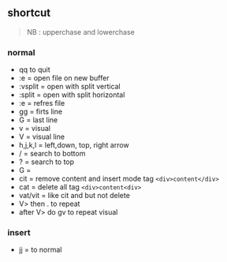 ## shortcut
> NB : upperchase and lowerchase
### normal
- qq to quit
- :e <file> = open file on new buffer
- :vsplit <file> = open with split vertical
- :split <file> = open with split horizontal
- :e = refres file
- gg = firts line
- G = last line
- v = visual
- V = visual line
- h,j,k,l = left,down, top, right arrow
- / = search to bottom
- ? = search to top
- <number>G = 
- cit = remove content and insert mode tag `<div>content</div>`
- cat = delete all tag `<div>content<div>`
- vat/vit = like cit and but not delete
- V> then . to repeat
- after V> do gv to repeat visual

### insert
- jj = to normal
